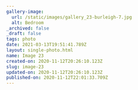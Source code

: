 ```yaml
---
gallery-image:
  url: /static/images/gallery_23-burleigh-7.jpg
  alt: Bedroom
_archived: false
_draft: false
tags: photo
date: 2021-03-13T19:51:41.789Z
layout: single-photo.html
name: Image 23
created-on: 2020-11-12T20:26:10.123Z
slug: image-23
updated-on: 2020-11-12T20:26:10.123Z
published-on: 2020-11-12T22:01:33.709Z
---
```

